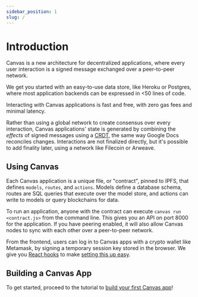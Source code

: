 ```yaml
---
sidebar_position: 1
slug: /
---
```


# Introduction

Canvas is a new architecture for decentralized applications, where every user interaction is a signed message exchanged over a peer-to-peer network.

We get you started with an easy-to-use data store, like Heroku or Postgres, where most application backends can be expressed in <50 lines of code.

Interacting with Canvas applications is fast and free, with zero gas fees and minimal latency.

Rather than using a global network to create consensus over every interaction, Canvas applications' state is generated by combining the *effects* of signed messages using a [CRDT](https://crdt.tech/), the same way Google Docs reconciles changes. Interactions are not finalized directly, but it's possible to add finality later, using a network like Filecoin or Arweave.

## Using Canvas

Each Canvas application is a unique file, or "contract", pinned to IPFS, that defines `models`, `routes`, and `actions`. Models define a database schema, routes are SQL queries that execute over the model store, and actions can write to models or query blockchains for data.

To run an application, anyone with the contract can execute `canvas run <contract.js>` from the command line. This gives you an API on port 8000 for the application. If you have peering enabled, it will also allow Canvas nodes to sync with each other over a peer-to-peer network.

From the frontend, users can log in to Canvas apps with a crypto wallet like Metamask, by signing a temporary session key stored in the browser. We give you [React hooks](https://www.npmjs.com/package/@canvas-js/hooks) to make [setting this up easy](./docs/tutorial/writing-a-canvas-frontend).

## Building a Canvas App

To get started, proceed to the tutorial to [build your first Canvas app](./docs/tutorial/writing-a-canvas-contract)!
